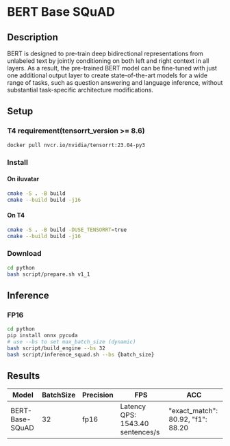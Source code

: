# BERT Base SQuAD

## Description

BERT is designed to pre-train deep bidirectional representations from unlabeled text by jointly conditioning on both left and right context in all layers. As a result, the pre-trained BERT model can be fine-tuned with just one additional output layer to create state-of-the-art models for a wide range of tasks, such as question answering and language inference, without substantial task-specific architecture modifications.

## Setup

### T4 requirement(tensorrt_version >= 8.6)

```bash
docker pull nvcr.io/nvidia/tensorrt:23.04-py3
```

### Install

#### On iluvatar

```bash
cmake -S . -B build
cmake --build build -j16
```

#### On T4

```bash
cmake -S . -B build -DUSE_TENSORRT=true
cmake --build build -j16
```

### Download

```bash
cd python
bash script/prepare.sh v1_1
```

## Inference

### FP16

```bash
cd python
pip install onnx pycuda
# use --bs to set max_batch_size (dynamic) 
bash script/build_engine --bs 32
bash script/inference_squad.sh --bs {batch_size}
```

## Results

Model | BatchSize | Precision | FPS | ACC
------|-----------|-----------|-----|----
BERT-Base-SQuAD | 32 | fp16 | Latency QPS: 1543.40 sentences/s | "exact_match": 80.92, "f1": 88.20
